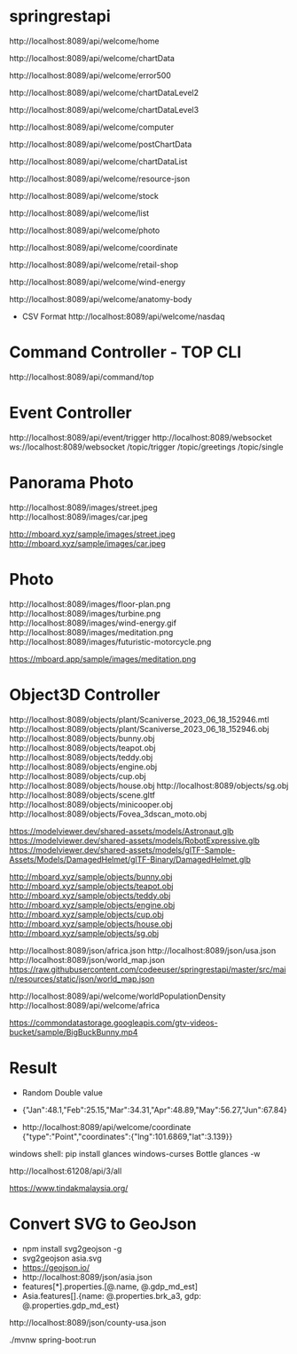 # springrestapi

http://localhost:8089/api/welcome/home

http://localhost:8089/api/welcome/chartData

http://localhost:8089/api/welcome/error500

http://localhost:8089/api/welcome/chartDataLevel2

http://localhost:8089/api/welcome/chartDataLevel3

http://localhost:8089/api/welcome/computer

http://localhost:8089/api/welcome/postChartData

http://localhost:8089/api/welcome/chartDataList

http://localhost:8089/api/welcome/resource-json

http://localhost:8089/api/welcome/stock

http://localhost:8089/api/welcome/list

http://localhost:8089/api/welcome/photo

http://localhost:8089/api/welcome/coordinate

http://localhost:8089/api/welcome/retail-shop

http://localhost:8089/api/welcome/wind-energy

http://localhost:8089/api/welcome/anatomy-body



* CSV Format
http://localhost:8089/api/welcome/nasdaq

# Command Controller - TOP CLI
http://localhost:8089/api/command/top

# Event Controller
http://localhost:8089/api/event/trigger
http://localhost:8089/websocket
ws://localhost:8089/websocket
/topic/trigger
/topic/greetings
/topic/single

# Panorama Photo
http://localhost:8089/images/street.jpeg
http://localhost:8089/images/car.jpeg

http://mboard.xyz/sample/images/street.jpeg
http://mboard.xyz/sample/images/car.jpeg

# Photo
http://localhost:8089/images/floor-plan.png
http://localhost:8089/images/turbine.png
http://localhost:8089/images/wind-energy.gif
http://localhost:8089/images/meditation.png
http://localhost:8089/images/futuristic-motorcycle.png

https://mboard.app/sample/images/meditation.png


# Object3D Controller
http://localhost:8089/objects/plant/Scaniverse_2023_06_18_152946.mtl
http://localhost:8089/objects/plant/Scaniverse_2023_06_18_152946.obj
http://localhost:8089/objects/bunny.obj
http://localhost:8089/objects/teapot.obj
http://localhost:8089/objects/teddy.obj
http://localhost:8089/objects/engine.obj
http://localhost:8089/objects/cup.obj
http://localhost:8089/objects/house.obj
http://localhost:8089/objects/sg.obj
http://localhost:8089/objects/scene.gltf
http://localhost:8089/objects/minicooper.obj
http://localhost:8089/objects/Fovea_3dscan_moto.obj

https://modelviewer.dev/shared-assets/models/Astronaut.glb
https://modelviewer.dev/shared-assets/models/RobotExpressive.glb
https://modelviewer.dev/shared-assets/models/glTF-Sample-Assets/Models/DamagedHelmet/glTF-Binary/DamagedHelmet.glb

http://mboard.xyz/sample/objects/bunny.obj
http://mboard.xyz/sample/objects/teapot.obj
http://mboard.xyz/sample/objects/teddy.obj
http://mboard.xyz/sample/objects/engine.obj
http://mboard.xyz/sample/objects/cup.obj
http://mboard.xyz/sample/objects/house.obj
http://mboard.xyz/sample/objects/sg.obj

 
http://localhost:8089/json/africa.json
http://localhost:8089/json/usa.json
http://localhost:8089/json/world_map.json
https://raw.githubusercontent.com/codeeuser/springrestapi/master/src/main/resources/static/json/world_map.json

http://localhost:8089/api/welcome/worldPopulationDensity
http://localhost:8089/api/welcome/africa

https://commondatastorage.googleapis.com/gtv-videos-bucket/sample/BigBuckBunny.mp4

# Result
* Random Double value
* {"Jan":48.1,"Feb":25.15,"Mar":34.31,"Apr":48.89,"May":56.27,"Jun":67.84}



* http://localhost:8089/api/welcome/coordinate
{"type":"Point","coordinates":{"lng":101.6869,"lat":3.139}}

windows shell: pip install glances windows-curses Bottle
glances -w

http://localhost:61208/api/3/all

https://www.tindakmalaysia.org/

# Convert SVG to GeoJson
- npm install svg2geojson -g
- svg2geojson asia.svg
- https://geojson.io/
- http://localhost:8089/json/asia.json
- features[*].properties.[@.name, @.gdp_md_est]
- Asia.features[].{name: @.properties.brk_a3, gdp: @.properties.gdp_md_est}

http://localhost:8089/json/county-usa.json

./mvnw spring-boot:run